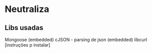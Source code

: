 # Neutraliza

## Libs usadas
Mongoose (embedded)
cJSON - parsing de json (embedded)
libcurl [instruções p instalar]
